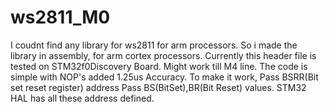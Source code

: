 # ws2811_M0
I coudnt find any library for ws2811 for arm processors. 
So i made the library in assembly, for arm cortex processors.
Currently this header file is tested on STM32f0Discovery Board.
Might work till M4 line. The code is simple with NOP's added 1.25us Accuracy.
To make it work, 
Pass BSRR(Bit set reset register) address
Pass BS(BitSet),BR(Bit Reset) values. 
STM32 HAL has all these address defined.
